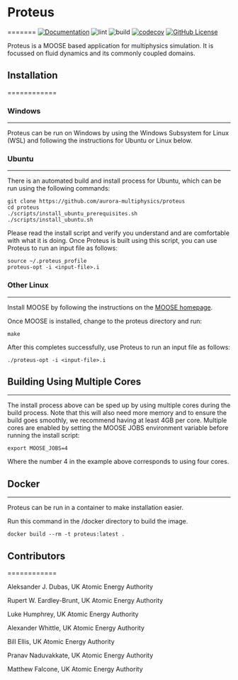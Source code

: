 # Proteus
=======
[![Documentation](https://github.com/aurora-multiphysics/proteus/actions/workflows/pages.yml/badge.svg?branch=main)](https://aurora-multiphysics.github.io/proteus/)
![lint](https://github.com/aurora-multiphysics/proteus/actions/workflows/lint.yml/badge.svg?branch=main)
![build](https://github.com/aurora-multiphysics/proteus/actions/workflows/main.yml/badge.svg?branch=main)
[![codecov](https://codecov.io/gh/aurora-multiphysics/proteus/graph/badge.svg?token=WV2DE9DT53)](https://codecov.io/gh/aurora-multiphysics/proteus)
[![GitHub License](https://img.shields.io/github/license/aurora-multiphysics/proteus)](https://www.gnu.org/licenses/old-licenses/lgpl-2.1.html)

Proteus is a MOOSE based application for multiphysics simulation.
It is focussed on fluid dynamics and its commonly coupled domains.

## Installation
============

### Windows
-------

Proteus can be run on Windows by using the Windows Subsystem for Linux (WSL)
and following the instructions for Ubuntu or Linux below.

### Ubuntu
-------

There is an automated build and install process for Ubuntu,
which can be run using the following commands:
``` {.sh}
git clone https://github.com/aurora-multiphysics/proteus
cd proteus
./scripts/install_ubuntu_prerequisites.sh
./scripts/install_ubuntu.sh
```

Please read the install script and verify you understand
and are comfortable with what it is doing.
Once Proteus is built using this script,
you can use Proteus to run an input file as follows:
``` {.sh}
source ~/.proteus_profile
proteus-opt -i <input-file>.i
```

### Other Linux
-------

Install MOOSE by following the instructions
on the [MOOSE homepage](https://www.mooseframework.org/).

Once MOOSE is installed, change to the proteus directory and run:
``` {.sh}
make
```
After this completes successfully, use Proteus to run an input file
as follows:
``` {.sh}
./proteus-opt -i <input-file>.i
```

## Building Using Multiple Cores
-------

The install process above can be sped up
by using multiple cores during the build process.
Note that this will also need more memory
and to ensure the build goes smoothly,
we recommend having at least 4GB per core.
Multiple cores are enabled
by setting the MOOSE JOBS environment variable
before running the install script:
``` {.sh}
export MOOSE_JOBS=4
```
Where the number 4 in the example above corresponds to using four cores.

## Docker
-------

Proteus can be run in a container to make installation easier.

Run this command in the /docker directory to build the image.
``` {.sh}
docker build --rm -t proteus:latest .
```

## Contributors
============

Aleksander J. Dubas,
UK Atomic Energy Authority

Rupert W. Eardley-Brunt,
UK Atomic Energy Authority

Luke Humphrey,
UK Atomic Energy Authority

Alexander Whittle,
UK Atomic Energy Authority

Bill Ellis,
UK Atomic Energy Authority

Pranav Naduvakkate,
UK Atomic Energy Authority

Matthew Falcone,
UK Atomic Energy Authority
